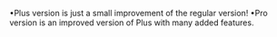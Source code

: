 •Plus version is just a small improvement of the regular version!
•Pro version is an improved version of Plus with many added features.